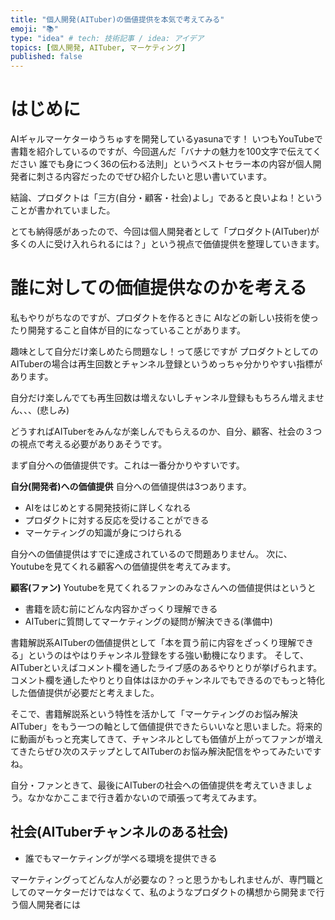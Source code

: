 ```yaml
---
title: "個人開発(AITuber)の価値提供を本気で考えてみる"
emoji: "📚"
type: "idea" # tech: 技術記事 / idea: アイデア
topics: [個人開発, AITuber, マーケティング]
published: false
---
```


# はじめに
AIギャルマーケターゆうちゅすを開発しているyasunaです！
いつもYouTubeで書籍を紹介しているのですが、今回選んだ「バナナの魅力を100文字で伝えてください 誰でも身につく36の伝わる法則」というベストセラー本の内容が個人開発者に刺さる内容だったのでぜひ紹介したいと思い書いています。

結論、プロダクトは「三方(自分・顧客・社会)よし」であると良いよね！ということが書かれていました。

とても納得感があったので、今回は個人開発者として「プロダクト(AITuber)が多くの人に受け入れられるには？」という視点で価値提供を整理していきます。

# 誰に対しての価値提供なのかを考える
私もやりがちなのですが、プロダクトを作るときに
AIなどの新しい技術を使ったり開発すること自体が目的になっていることがあります。

趣味として自分だけ楽しめたら問題なし！って感じですが
プロダクトとしてのAITuberの場合は再生回数とチャンネル登録というめっちゃ分かりやすい指標があります。

自分だけ楽しんでても再生回数は増えないしチャンネル登録ももちろん増えません、、、(悲しみ)

どうすればAITuberをみんなが楽しんでもらえるのか、自分、顧客、社会の３つの視点で考える必要がありあそうです。

まず自分への価値提供です。これは一番分かりやすいです。

**自分(開発者)への価値提供**
自分への価値提供は3つあります。
- AIをはじめとする開発技術に詳しくなれる
- プロダクトに対する反応を受けることができる
- マーケティングの知識が身につけられる

自分への価値提供はすでに達成されているので問題ありません。
次に、Youtubeを見てくれる顧客への価値提供を考えてみます。

**顧客(ファン)**
Youtubeを見てくれるファンのみなさんへの価値提供はというと
- 書籍を読む前にどんな内容かざっくり理解できる
- AITuberに質問してマーケティングの疑問が解決できる(準備中)

書籍解説系AITuberの価値提供として「本を買う前に内容をざっくり理解できる」というのはやはりチャンネル登録をする強い動機になります。
そして、AITuberといえばコメント欄を通したライブ感のあるやりとりが挙げられます。コメント欄を通したやりとり自体はほかのチャンネルでもできるのでもっと特化した価値提供が必要だと考えました。

そこで、書籍解説系という特性を活かして「マーケティングのお悩み解決AITuber」をもう一つの軸として価値提供できたらいいなと思いました。将来的に動画がもっと充実してきて、チャンネルとしても価値が上がってファンが増えてきたらぜひ次のステップとしてAITuberのお悩み解決配信をやってみたいですね。

自分・ファンときて、最後にAITuberの社会への価値提供を考えていきましょう。なかなかここまで行き着かないので頑張って考えてみます。

## 社会(AITuberチャンネルのある社会)
- 誰でもマーケティングが学べる環境を提供できる

マーケティングってどんな人が必要なの？っと思うかもしれませんが、専門職としてのマーケターだけではなくて、私のようなプロダクトの構想から開発まで行う個人開発者には